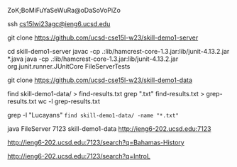 
ZoK;BoMiFuYaSeWuRa@oDaSoVoPiZo

ssh cs15lwi23agc@ieng6.ucsd.edu

git clone https://github.com/ucsd-cse15l-w23/skill-demo1-server

cd skill-demo1-server
javac -cp .:lib/hamcrest-core-1.3.jar:lib/junit-4.13.2.jar *.java
java -cp .:lib/hamcrest-core-1.3.jar:lib/junit-4.13.2.jar org.junit.runner.JUnitCore
FileServerTests

git clone https://github.com/ucsd-cse15l-w23/skill-demo1-data

find skill-demo1-data/ > find-results.txt
grep ".txt" find-results.txt > grep-results.txt
wc -l grep-results.txt

grep -l "Lucayans" `find skill-demo1-data/ -name "*.txt"`

java FileServer 7123 skill-demo1-data
http://ieng6-202.ucsd.edu:7123

http://ieng6-202.ucsd.edu:7123/search?q=Bahamas-History

http://ieng6-202.ucsd.edu:7123/search?q=IntroL
